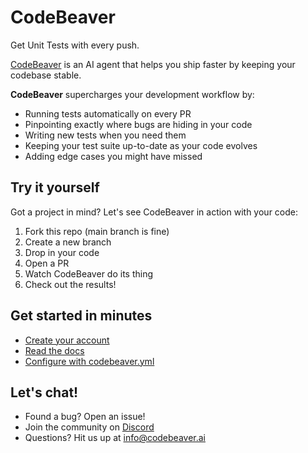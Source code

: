 # CodeBeaver

Get Unit Tests with every push.

[CodeBeaver](https://www.codebeaver.ai) is an AI agent that helps you ship faster by keeping your codebase stable.

**CodeBeaver** supercharges your development workflow by:

- Running tests automatically on every PR
- Pinpointing exactly where bugs are hiding in your code
- Writing new tests when you need them
- Keeping your test suite up-to-date as your code evolves
- Adding edge cases you might have missed

## Try it yourself

Got a project in mind? Let's see CodeBeaver in action with your code:

1. Fork this repo (main branch is fine)
2. Create a new branch
3. Drop in your code
4. Open a PR
5. Watch CodeBeaver do its thing
6. Check out the results!

## Get started in minutes

- [Create your account](https://www.codebeaver.ai/login)
- [Read the docs](https://docs.codebeaver.ai/getting-started/quickstart)
- [Configure with codebeaver.yml](https://docs.codebeaver.ai/configuration)

## Let's chat!

- Found a bug? Open an issue!
- Join the community on [Discord](https://discord.gg/4QMwWdsMGt)
- Questions? Hit us up at [info@codebeaver.ai](mailto:info@codebeaver.ai)
